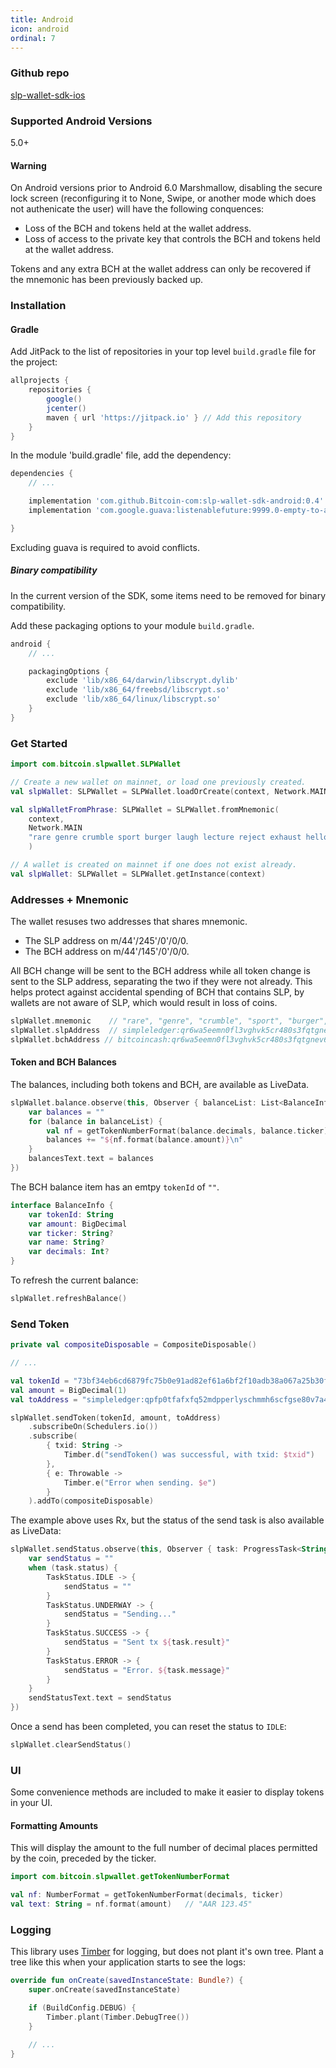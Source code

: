 ```yaml
---
title: Android
icon: android
ordinal: 7
---
```


### Github repo

[slp-wallet-sdk-ios](https://github.com/Bitcoin-com/slp-wallet-sdk-ios)

### Supported Android Versions

5.0+

#### Warning

On Android versions prior to Android 6.0 Marshmallow, disabling the secure lock screen (reconfiguring it to None, Swipe, or another mode which does not authenicate the user) will have the following conquences:

- Loss of the BCH and tokens held at the wallet address.
- Loss of access to the private key that controls the BCH and tokens held at the wallet address.

Tokens and any extra BCH at the wallet address can only be recovered if the mnemonic has been previously backed up.

### Installation

#### Gradle

Add JitPack to the list of repositories in your top level `build.gradle` file for the project:

```groovy
allprojects {
    repositories {
        google()
        jcenter()
        maven { url 'https://jitpack.io' } // Add this repository
    }
}
```

In the module 'build.gradle' file, add the dependency:

```groovy
dependencies {
    // ...

    implementation 'com.github.Bitcoin-com:slp-wallet-sdk-android:0.4'
    implementation 'com.google.guava:listenablefuture:9999.0-empty-to-avoid-conflict-with-guava'

}
```

Excluding guava is required to avoid conflicts.

##### Binary compatibility

In the current version of the SDK, some items need to be removed for binary compatibility.

Add these packaging options to your module `build.gradle`.

```groovy
android {
    // ...

    packagingOptions {
        exclude 'lib/x86_64/darwin/libscrypt.dylib'
        exclude 'lib/x86_64/freebsd/libscrypt.so'
        exclude 'lib/x86_64/linux/libscrypt.so'
    }
}
```

### Get Started

```kotlin
import com.bitcoin.slpwallet.SLPWallet

// Create a new wallet on mainnet, or load one previously created.
val slpWallet: SLPWallet = SLPWallet.loadOrCreate(context, Network.MAIN)

val slpWalletFromPhrase: SLPWallet = SLPWallet.fromMnemonic(
    context,
    Network.MAIN
    "rare genre crumble sport burger laugh lecture reject exhaust hello express pass"
    )

// A wallet is created on mainnet if one does not exist already.
val slpWallet: SLPWallet = SLPWallet.getInstance(context)
```

### Addresses + Mnemonic

The wallet resuses two addresses that shares mnemonic.

- The SLP address on m/44'/245'/0'/0/0.
- The BCH address on m/44'/145'/0'/0/0.

All BCH change will be sent to the BCH address while all token change is sent to the SLP address, separating the two if they were not already. This helps protect against accidental spending of BCH that contains SLP, by wallets are not aware of SLP, which would result in loss of coins.

```kotlin
slpWallet.mnemonic    // "rare", "genre", "crumble", "sport", "burger", "laugh", "lecture", "reject", "exhaust", "hello", "express", "pass"
slpWallet.slpAddress  // simpleledger:qr6wa5eemn0fl3vghvk5cr480s3fqtgnevkaxny9x7
slpWallet.bchAddress // bitcoincash:qr6wa5eemn0fl3vghvk5cr480s3fqtgnev6xdg39cq

```

#### Token and BCH Balances

The balances, including both tokens and BCH, are available as LiveData.

```kotlin
slpWallet.balance.observe(this, Observer { balanceList: List<BalanceInfo> ->
    var balances = ""
    for (balance in balanceList) {
        val nf = getTokenNumberFormat(balance.decimals, balance.ticker)
        balances += "${nf.format(balance.amount)}\n"
    }
    balancesText.text = balances
})
```

The BCH balance item has an emtpy `tokenId` of `""`.

```kotlin
interface BalanceInfo {
    var tokenId: String
    var amount: BigDecimal
    var ticker: String?
    var name: String?
    var decimals: Int?
}
```

To refresh the current balance:

```kotlin
slpWallet.refreshBalance()
```

### Send Token

```kotlin
private val compositeDisposable = CompositeDisposable()

// ...

val tokenId = "73bf34eb6cd6879fc75b0e91ad82ef61a6bf2f10adb38a067a25b30f9a644cea"
val amount = BigDecimal(1)
val toAddress = "simpleledger:qpfp0tfafxfq52mdpperlyschmmh6scfgse80v7a4p"

slpWallet.sendToken(tokenId, amount, toAddress)
    .subscribeOn(Schedulers.io())
    .subscribe(
        { txid: String ->
            Timber.d("sendToken() was successful, with txid: $txid")
        },
        { e: Throwable ->
            Timber.e("Error when sending. $e")
        }
    ).addTo(compositeDisposable)
```

The example above uses Rx, but the status of the send task is also available as LiveData:

```kotlin
slpWallet.sendStatus.observe(this, Observer { task: ProgressTask<String?> ->
    var sendStatus = ""
    when (task.status) {
        TaskStatus.IDLE -> {
            sendStatus = ""
        }
        TaskStatus.UNDERWAY -> {
            sendStatus = "Sending..."
        }
        TaskStatus.SUCCESS -> {
            sendStatus = "Sent tx ${task.result}"
        }
        TaskStatus.ERROR -> {
            sendStatus = "Error. ${task.message}"
        }
    }
    sendStatusText.text = sendStatus
})
```

Once a send has been completed, you can reset the status to `IDLE`:

```kotlin
slpWallet.clearSendStatus()
```

### UI

Some convenience methods are included to make it easier to display tokens in your UI.

#### Formatting Amounts

This will display the amount to the full number of decimal places permitted by the coin, preceded by the ticker.

```kotlin
import com.bitcoin.slpwallet.getTokenNumberFormat

val nf: NumberFormat = getTokenNumberFormat(decimals, ticker)
val text: String = nf.format(amount)   // "AAR 123.45"
```

### Logging

This library uses [Timber](https://github.com/JakeWharton/timber) for logging, but does not plant it's own tree. Plant a tree like this when your application starts to see the logs:

```kotlin
override fun onCreate(savedInstanceState: Bundle?) {
    super.onCreate(savedInstanceState)

    if (BuildConfig.DEBUG) {
        Timber.plant(Timber.DebugTree())
    }

    // ...
}
```

